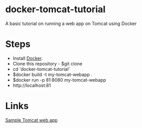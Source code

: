 # docker-tomcat-tutorial
A basic tutorial on running a web app on Tomcat using Docker

# Steps
* Install [Docker](https://docs.docker.com/install/).
* Clone this repository - $git clone <your git repository URL>
* cd 'docker-tomcat-tutorial'
* $docker build -t my-tomcat-webapp .
* $docker run -p 81:8080 my-tomcat-webapp
* http://localhost:81

# Links
[Sample Tomcat web app](https://tomcat.apache.org/tomcat-8.0-doc/appdev/sample/)
